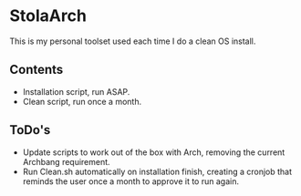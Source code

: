 # StolaArch

This is my personal toolset used each time I do a clean OS install.

## Contents

- Installation script, run ASAP.
- Clean script, run once a month.

## ToDo's

- Update scripts to work out of the box with Arch, removing the current Archbang
  requirement.
- Run Clean.sh automatically on installation finish, creating a cronjob that
  reminds the user once a month to approve it to run again.

